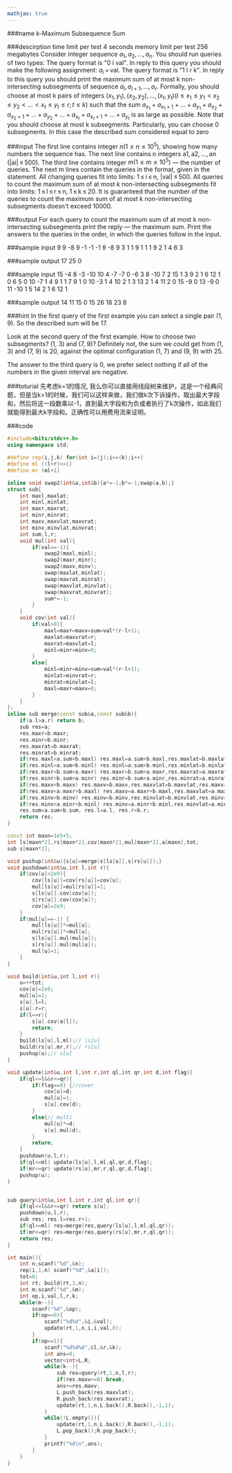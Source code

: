 ```yaml
---
mathjax: true
---
```


###name
k-Maximum Subsequence Sum

###descirption
time limit per test 4 seconds
memory limit per test 256 megabytes
Consider integer sequence $a_1, a_2, ..., a_n$. You should run queries of two types:
The query format is "0 i val". In reply to this query you should make the following assignment: $a_i$ = val.
The query format is "1 l r k". In reply to this query you should print the maximum sum of at most k non-intersecting subsegments of sequence $a_l, a_{l + 1}, ..., a_r$. Formally, you should choose at most k pairs of integers $(x_1, y_1), (x_2, y_2), ..., (x_t, y_t) (l ≤ x_1 ≤ y_1 < x_2 ≤ y_2 < ... < x_t ≤ y_t ≤ r; t ≤ k)$ such that the sum $a_{x_1
} + a_{x_1 + 1} + ... + a_{y_1} + a_{x_2} + a_{x_2 + 1} + ... + a_{y_2} + ... + a_{x_t} + a_{x_t + 1} + ... + a_{y_t}$ is as large as possible. Note that you should choose at most k subsegments. Particularly, you can choose 0 subsegments. In this case the described sum considered equal to zero

<!---more-->

###input
The first line contains integer $n (1 ≤ n ≤ 10^5)$, showing how many numbers the sequence has. The next line contains n integers a1, a2, ..., an (|ai| ≤ 500).
The third line contains integer $m (1 ≤ m ≤ 10^5)$ — the number of queries. The next m lines contain the queries in the format, given in the statement.
All changing queries fit into limits: 1 ≤ i ≤ n, |val| ≤ 500.
All queries to count the maximum sum of at most k non-intersecting subsegments fit into limits: 1 ≤ l ≤ r ≤ n, 1 ≤ k ≤ 20. It is guaranteed that the number of the queries to count the maximum sum of at most k non-intersecting subsegments doesn't exceed 10000.

###output
For each query to count the maximum sum of at most k non-intersecting subsegments print the reply — the maximum sum. Print the answers to the queries in the order, in which the queries follow in the input.

###sample input
9
9 -8 9 -1 -1 -1 9 -8 9
3
1 1 9 1
1 1 9 2
1 4 6 3

###sample output
17
25
0

###sample input
15
-4 8 -3 -10 10 4 -7 -7 0 -6 3 8 -10 7 2
15
1 3 9 2
1 6 12 1
0 6 5
0 10 -7
1 4 9 1
1 7 9 1
0 10 -3
1 4 10 2
1 3 13 2
1 4 11 2
0 15 -9
0 13 -9
0 11 -10
1 5 14 2
1 6 12 1

###sample output
14
11
15
0
15
26
18
23
8

###hint
In the first query of the first example you can select a single pair (1, 9). So the described sum will be 17.

Look at the second query of the first example. How to choose two subsegments? (1, 3) and (7, 9)? Definitely not, the sum we could get from (1, 3) and (7, 9) is 20, against the optimal configuration (1, 7) and (9, 9) with 25.

The answer to the third query is 0, we prefer select nothing if all of the numbers in the given interval are negative.

###toturial
先考虑k=1的情况, 我么你可以直接用线段树来维护，这是一个经典问题，但是当k>1的时候，我们可以这样来做，我们做k次下诉操作，取出最大字段和，然后将这一段数乘以-1，直到最大字段和为负或者执行了k次操作，如此我们就能得到最大k字段和。正确性可以用费用流来证明。

###code
```cpp
#include<bits/stdc++.h>
using namespace std;

#define rep(i,j,k) for(int i=(j);i<=(k);i++)
#define ml ((l+r)>>1)
#define mr (ml+1)

inline void swap2(int&a,int&b){a*=-1;b*=-1;swap(a,b);}
struct sub{
    int maxl,maxlat;
    int minl,minlat;
    int maxr,maxrat;
    int minr,minrat;
    int maxv,maxvlat,maxvrat;
    int minv,minvlat,minvrat;
    int sum,l,r;
    void mul(int val){
        if(val==-1){
            swap2(maxl,minl);
            swap2(maxr,minr);
            swap2(maxv,minv);
            swap(maxlat,minlat);
            swap(maxrat,minrat);
            swap(maxvlat,minvlat);
            swap(maxvrat,minvrat);
            sum*=-1;
        }
    }
    void cov(int val){
        if(val>0){
            maxl=maxr=maxv=sum=val*(r-l+1);
            maxlat=maxvrat=r;
            maxrat=maxvlat=l;
            minl=minr=minv=0;
        }
        else{
            minl=minr=minv=sum=val*(r-l+1);
            minlat=minvrat=r;
            minrat=minvlat=l;
            maxl=maxr=maxv=0;
        }
    }
};
inline sub merge(const sub&a,const sub&b){
    if(a.l>a.r) return b;
    sub res=a;
    res.maxr=b.maxr;
    res.minr=b.minr;
    res.maxrat=b.maxrat;
    res.minrat=b.minrat;
    if(res.maxl<a.sum+b.maxl) res.maxl=a.sum+b.maxl,res.maxlat=b.maxlat;
    if(res.minl>a.sum+b.minl) res.minl=a.sum+b.minl,res.minlat=b.minlat;
    if(res.maxr<b.sum+a.maxr) res.maxr=b.sum+a.maxr,res.maxrat=a.maxrat;
    if(res.minr>b.sum+a.minr) res.minr=b.sum+a.minr,res.minrat=a.minrat;
    if(res.maxv<b.maxv) res.maxv=b.maxv,res.maxvlat=b.maxvlat,res.maxvrat=b.maxvrat;
    if(res.maxv<a.maxr+b.maxl) res.maxv=a.maxr+b.maxl,res.maxvlat=a.maxrat,res.maxvrat=b.maxlat;
    if(res.minv>b.minv) res.minv=b.minv,res.minvlat=b.minvlat,res.minvrat=b.minvrat;
    if(res.minv>a.minr+b.minl) res.minv=a.minr+b.minl,res.minvlat=a.minrat,res.minvrat=b.minlat;
    res.sum=a.sum+b.sum, res.l=a.l, res.r=b.r;
    return res;
}

const int maxn=1e5+5;
int ls[maxn*2],rs[maxn*2],cov[maxn*2],mul[maxn*2],a[maxn],tot;
sub s[maxn*2];

void pushup(int&u){s[u]=merge(s[ls[u]],s[rs[u]]);}
void pushdown(int&u,int l,int r){
    if(cov[u]<2e9){
        cov[ls[u]]=cov[rs[u]]=cov[u];
        mul[ls[u]]=mul[rs[u]]=1;
        s[ls[u]].cov(cov[u]);
        s[rs[u]].cov(cov[u]);
        cov[u]=2e9;
    }
    if(mul[u]==-1) {
        mul[ls[u]]*=mul[u];
        mul[rs[u]]*=mul[u];
        s[ls[u]].mul(mul[u]);
        s[rs[u]].mul(mul[u]);
        mul[u]=1;
    }
}

void build(int&u,int l,int r){
    u=++tot;
    cov[u]=2e9;
    mul[u]=1;
    s[u].l=l;
    s[u].r=r;
    if(l==r){
        s[u].cov(a[l]);
        return;
    }
    build(ls[u],l,ml);// ls[u]
    build(rs[u],mr,r);// rs[u]
    pushup(u);// s[u]
}

void update(int&u,int l,int r,int ql,int qr,int d,int flag){
    if(ql<=l&&r<=qr){
        if(flag==0) {//cover
            cov[u]=d;
            mul[u]=1;
            s[u].cov(d);
        }
        else{// multi
            mul[u]*=d;
            s[u].mul(d);
        }
        return;
    }
    pushdown(u,l,r);
    if(ql<=ml) update(ls[u],l,ml,ql,qr,d,flag);
    if(mr<=qr) update(rs[u],mr,r,ql,qr,d,flag);
    pushup(u);
}


sub query(int&u,int l,int r,int ql,int qr){
    if(ql<=l&&r<=qr) return s[u];
    pushdown(u,l,r);
    sub res; res.l=res.r+1;
    if(ql<=ml) res=merge(res,query(ls[u],l,ml,ql,qr));
    if(mr<=qr) res=merge(res,query(rs[u],mr,r,ql,qr));
    return res;
}

int main(){
    int n;scanf("%d",&n);
    rep(i,1,n) scanf("%d",&a[i]);
    tot=0;
    int rt; build(rt,1,n);
    int m;scanf("%d",&m);
    int op,i,val,l,r,k;
    while(m--){
        scanf("%d",&op);
        if(op==0){
            scanf("%d%d",&i,&val);
            update(rt,1,n,i,i,val,0);
        }
        if(op==1){
            scanf("%d%d%d",&l,&r,&k);
            int ans=0;
            vector<int>L,R;
            while(k--){
                sub res=query(rt,1,n,l,r);
                if(res.maxv<=0) break;
                ans+=res.maxv;
                L.push_back(res.maxvlat);
                R.push_back(res.maxvrat);
                update(rt,1,n,L.back(),R.back(),-1,1);
            }
            while(!L.empty()){
                update(rt,1,n,L.back(),R.back(),-1,1);
                L.pop_back();R.pop_back();
            }
            printf("%d\n",ans);
        }
    }
}
```
















